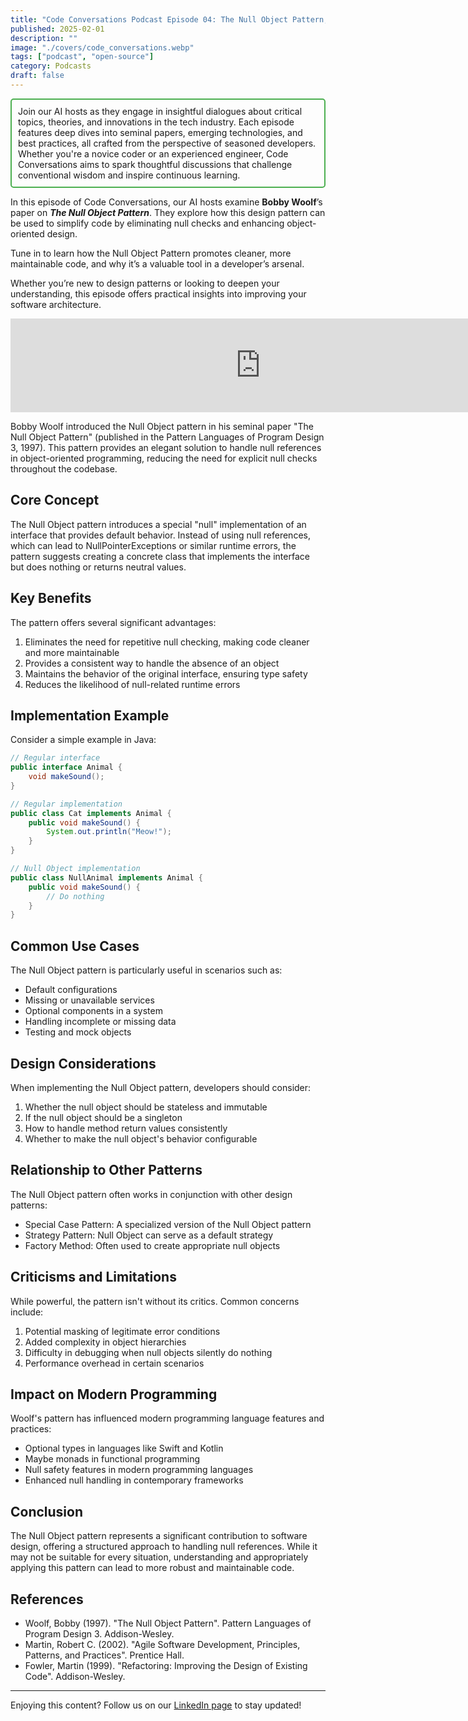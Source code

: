 ```yaml
---
title: "Code Conversations Podcast Episode 04: The Null Object Pattern, Simplifying Code with Design Patterns"
published: 2025-02-01
description: ""
image: "./covers/code_conversations.webp"
tags: ["podcast", "open-source"]
category: Podcasts
draft: false
---
```


<div style="border: 2px solid #4CAF50; padding: 10px; border-radius: 5px;">
  Join our AI hosts as they engage in insightful dialogues about critical topics, theories, and innovations in the tech industry. Each episode features deep dives into seminal papers, emerging technologies, and best practices, all crafted from the perspective of seasoned developers. Whether you're a novice coder or an experienced engineer, Code Conversations aims to spark thoughtful discussions that challenge conventional wisdom and inspire continuous learning.
</div>

In this episode of Code Conversations, our AI hosts examine **Bobby Woolf**’s paper on ***The Null Object Pattern***. They explore how this design pattern can be used to simplify code by eliminating null checks and enhancing object-oriented design.  

Tune in to learn how the Null Object Pattern promotes cleaner, more maintainable code, and why it’s a valuable tool in a developer’s arsenal.   

Whether you’re new to design patterns or looking to deepen your understanding, this episode offers practical insights into improving your software architecture.

<iframe src="https://creators.spotify.com/pod/show/code-conversations/embed/episodes/Code-Conversations-S01-E04-The-Null-Object-Pattern--Simplifying-Code-with-Design-Patterns-e2pb6dj" height="auto" width="800px" frameborder="0" scrolling="no"></iframe>

Bobby Woolf introduced the Null Object pattern in his seminal paper "The Null Object Pattern" (published in the Pattern Languages of Program Design 3, 1997). This pattern provides an elegant solution to handle null references in object-oriented programming, reducing the need for explicit null checks throughout the codebase.

## Core Concept

The Null Object pattern introduces a special "null" implementation of an interface that provides default behavior. Instead of using null references, which can lead to NullPointerExceptions or similar runtime errors, the pattern suggests creating a concrete class that implements the interface but does nothing or returns neutral values.

## Key Benefits

The pattern offers several significant advantages:

1. Eliminates the need for repetitive null checking, making code cleaner and more maintainable
2. Provides a consistent way to handle the absence of an object
3. Maintains the behavior of the original interface, ensuring type safety
4. Reduces the likelihood of null-related runtime errors

## Implementation Example

Consider a simple example in Java:

```java
// Regular interface
public interface Animal {
    void makeSound();
}

// Regular implementation
public class Cat implements Animal {
    public void makeSound() {
        System.out.println("Meow!");
    }
}

// Null Object implementation
public class NullAnimal implements Animal {
    public void makeSound() {
        // Do nothing
    }
}
```

## Common Use Cases

The Null Object pattern is particularly useful in scenarios such as:

- Default configurations
- Missing or unavailable services
- Optional components in a system
- Handling incomplete or missing data
- Testing and mock objects

## Design Considerations

When implementing the Null Object pattern, developers should consider:

1. Whether the null object should be stateless and immutable
2. If the null object should be a singleton
3. How to handle method return values consistently
4. Whether to make the null object's behavior configurable

## Relationship to Other Patterns

The Null Object pattern often works in conjunction with other design patterns:

- Special Case Pattern: A specialized version of the Null Object pattern
- Strategy Pattern: Null Object can serve as a default strategy
- Factory Method: Often used to create appropriate null objects

## Criticisms and Limitations

While powerful, the pattern isn't without its critics. Common concerns include:

1. Potential masking of legitimate error conditions
2. Added complexity in object hierarchies
3. Difficulty in debugging when null objects silently do nothing
4. Performance overhead in certain scenarios

## Impact on Modern Programming

Woolf's pattern has influenced modern programming language features and practices:

- Optional types in languages like Swift and Kotlin
- Maybe monads in functional programming
- Null safety features in modern programming languages
- Enhanced null handling in contemporary frameworks

## Conclusion

The Null Object pattern represents a significant contribution to software design, offering a structured approach to handling null references. While it may not be suitable for every situation, understanding and appropriately applying this pattern can lead to more robust and maintainable code.

## References

- Woolf, Bobby (1997). "The Null Object Pattern". Pattern Languages of Program Design 3. Addison-Wesley.
- Martin, Robert C. (2002). "Agile Software Development, Principles, Patterns, and Practices". Prentice Hall.
- Fowler, Martin (1999). "Refactoring: Improving the Design of Existing Code". Addison-Wesley.

------------

Enjoying this content? Follow us on our [LinkedIn page](https://www.linkedin.com/company/code-conversations-podcast) to stay updated!

